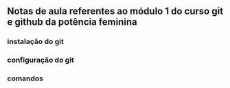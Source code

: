 ## Notas de aula referentes ao módulo 1 do curso git e github da potência feminina

### instalação do git

### configuração do git


### comandos